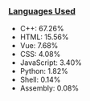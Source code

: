 
### [Languages Used](https://github.com/sayakdattagupta/profstats) 

- C++: 67.26%
- HTML: 15.56%
- Vue: 7.68%
- CSS: 4.08%
- JavaScript: 3.40%
- Python: 1.82%
- Shell: 0.14%
- Assembly: 0.08%
